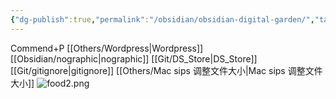 ```yaml
---
{"dg-publish":true,"permalink":"/obsidian/obsidian-digital-garden/","tags":["garden","rednote","gardenEntry","gardenEntry","gardenEntry","gardenEntry","gardenEntry","gardenEntry","gardenEntry"],"updated":"2025-03-18T23:21:36.030+08:00"}
---
```


Commend+P
[[Others/Wordpress\|Wordpress]]
[[Obsidian/nographic\|nographic]]
[[Git/DS_Store\|DS_Store]]
[[Git/gitignore\|gitignore]]
[[Others/Mac sips 调整文件大小\|Mac sips 调整文件大小]]
![food2.png](/img/user/Obsidian/food2.png)